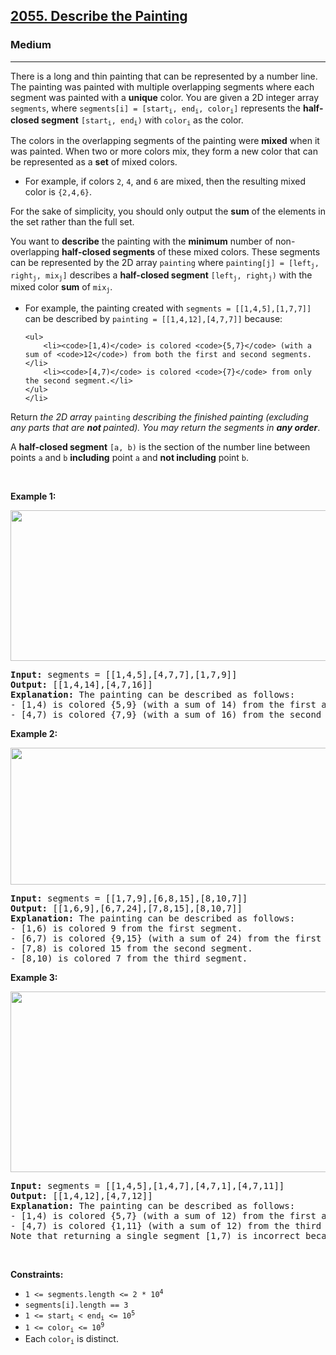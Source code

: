 <h2><a href="https://leetcode.com/problems/describe-the-painting">2055. Describe the Painting</a></h2><h3>Medium</h3><hr><p>There is a long and thin painting that can be represented by a number line. The painting was painted with multiple overlapping segments where each segment was painted with a <strong>unique</strong> color. You are given a 2D integer array <code>segments</code>, where <code>segments[i] = [start<sub>i</sub>, end<sub>i</sub>, color<sub>i</sub>]</code> represents the <strong>half-closed segment</strong> <code>[start<sub>i</sub>, end<sub>i</sub>)</code> with <code>color<sub>i</sub></code> as the color.</p>

<p>The colors in the overlapping segments of the painting were <strong>mixed</strong> when it was painted. When two or more colors mix, they form a new color that can be represented as a <strong>set</strong> of mixed colors.</p>

<ul>
	<li>For example, if colors <code>2</code>, <code>4</code>, and <code>6</code> are mixed, then the resulting mixed color is <code>{2,4,6}</code>.</li>
</ul>

<p>For the sake of simplicity, you should only output the <strong>sum</strong> of the elements in the set rather than the full set.</p>

<p>You want to <strong>describe</strong> the painting with the <strong>minimum</strong> number of non-overlapping <strong>half-closed segments</strong> of these mixed colors. These segments can be represented by the 2D array <code>painting</code> where <code>painting[j] = [left<sub>j</sub>, right<sub>j</sub>, mix<sub>j</sub>]</code> describes a <strong>half-closed segment</strong> <code>[left<sub>j</sub>, right<sub>j</sub>)</code> with the mixed color <strong>sum</strong> of <code>mix<sub>j</sub></code>.</p>

<ul>
	<li>For example, the painting created with <code>segments = [[1,4,5],[1,7,7]]</code> can be described by <code>painting = [[1,4,12],[4,7,7]]</code> because:

	<ul>
		<li><code>[1,4)</code> is colored <code>{5,7}</code> (with a sum of <code>12</code>) from both the first and second segments.</li>
		<li><code>[4,7)</code> is colored <code>{7}</code> from only the second segment.</li>
	</ul>
	</li>
</ul>

<p>Return <em>the 2D array </em><code>painting</code><em> describing the finished painting (excluding any parts that are <strong>not </strong>painted). You may return the segments in <strong>any order</strong></em>.</p>

<p>A <strong>half-closed segment</strong> <code>[a, b)</code> is the section of the number line between points <code>a</code> and <code>b</code> <strong>including</strong> point <code>a</code> and <strong>not including</strong> point <code>b</code>.</p>

<p>&nbsp;</p>
<p><strong class="example">Example 1:</strong></p>
<img alt="" src="https://assets.leetcode.com/uploads/2021/06/18/1.png" style="width: 529px; height: 241px;" />
<pre>
<strong>Input:</strong> segments = [[1,4,5],[4,7,7],[1,7,9]]
<strong>Output:</strong> [[1,4,14],[4,7,16]]
<strong>Explanation: </strong>The painting can be described as follows:
- [1,4) is colored {5,9} (with a sum of 14) from the first and third segments.
- [4,7) is colored {7,9} (with a sum of 16) from the second and third segments.
</pre>

<p><strong class="example">Example 2:</strong></p>
<img alt="" src="https://assets.leetcode.com/uploads/2021/06/18/2.png" style="width: 532px; height: 219px;" />
<pre>
<strong>Input:</strong> segments = [[1,7,9],[6,8,15],[8,10,7]]
<strong>Output:</strong> [[1,6,9],[6,7,24],[7,8,15],[8,10,7]]
<strong>Explanation: </strong>The painting can be described as follows:
- [1,6) is colored 9 from the first segment.
- [6,7) is colored {9,15} (with a sum of 24) from the first and second segments.
- [7,8) is colored 15 from the second segment.
- [8,10) is colored 7 from the third segment.
</pre>

<p><strong class="example">Example 3:</strong></p>
<img alt="" src="https://assets.leetcode.com/uploads/2021/07/04/c1.png" style="width: 529px; height: 289px;" />
<pre>
<strong>Input:</strong> segments = [[1,4,5],[1,4,7],[4,7,1],[4,7,11]]
<strong>Output:</strong> [[1,4,12],[4,7,12]]
<strong>Explanation: </strong>The painting can be described as follows:
- [1,4) is colored {5,7} (with a sum of 12) from the first and second segments.
- [4,7) is colored {1,11} (with a sum of 12) from the third and fourth segments.
Note that returning a single segment [1,7) is incorrect because the mixed color sets are different.
</pre>

<p>&nbsp;</p>
<p><strong>Constraints:</strong></p>

<ul>
	<li><code>1 &lt;= segments.length &lt;= 2 * 10<sup>4</sup></code></li>
	<li><code>segments[i].length == 3</code></li>
	<li><code>1 &lt;= start<sub>i</sub> &lt; end<sub>i</sub> &lt;= 10<sup>5</sup></code></li>
	<li><code>1 &lt;= color<sub>i</sub> &lt;= 10<sup>9</sup></code></li>
	<li>Each <code>color<sub>i</sub></code> is distinct.</li>
</ul>
